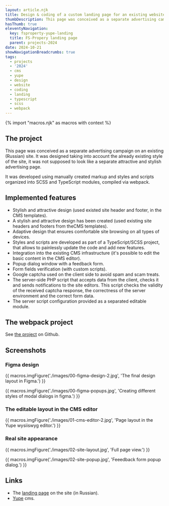 ```yaml
---
layout: article.njk
title: Design & coding of a custom landing page for an existing website
thumbDescription: This page was conceived as a separate advertising campaign on an existing site. It was designed taking into account the already existing style of the site, it was not supposed to look like a separate attractive and stylish advertising page. It was developed using manually created markup and styles and scripts organized into SCSS and TypeScript modules, compiled via webpack.
hasThumb: true
eleventyNavigation:
  key: fsproperty-yupe-landing
  title: FS-Propery landing page
  parent: projects-2024
date: 2024-10-21
showNavigationBreadcrumbs: true
tags:
  - projects
  - '2024'
  - cms
  - yupe
  - design
  - website
  - coding
  - landing
  - typescript
  - scss
  - webpack
---
```


<!--
@changed 2024.10.21, 23:09
-->

{% import "macros.njk" as macros with context %}

## The project

This page was conceived as a separate advertising campaign on an existing (Russian) site. It was designed taking into account the already existing style of the site, it was not supposed to look like a separate attractive and stylish advertising page.

It was developed using manually created markup and styles and scripts organized into SCSS and TypeScript modules, compiled via webpack.

## Implemented features

- Stylish and attractive design (used existed site header and footer, in the CMS templates).
- A stylish and attractive design has been created (used existing site headers and footers from theCMS templates).
- Adaptive design that ensures comfortable site browsing on all types of devices.
- Styles and scripts are developed as part of a TypeScript/SCSS project, that allows to painlessly update the code and add new features.
- Integration into the existing CMS infrastructure (it's possible to edit the basic content in the CMS editor).
- Popup dialog window with a feedback form.
- Form fields verification (with custom scripts).
- Google captcha used on the client side to avoid spam and scam treats.
- The server-side PHP script that accepts data from the client, checks it and sends notifications to the site editors. This script checks the validity of the received captcha response, the correctness of the server environment and the correct form data.
- The server script configuration provided as a separated editable module.

## The webpack project

See [the project](https://github.com/lilliputten/fsproperty-landing-compile) on Github.

## Screenshots

### Figma design

{{ macros.imgFigure('./images/00-figma-design-2.jpg', 'The final design layout in Figma.') }}

{{ macros.imgFigure('./images/00-figma-popups.jpg', 'Creating different styles of modal dialogs in figma.') }}

### The editable layout in the CMS editor

{{ macros.imgFigure('./images/01-cms-editor-2.jpg', 'Page layout in the Yupe wysiiswyg editor.') }}

### Real site appearance

{{ macros.imgFigure('./images/02-site-layout.jpg', 'Full page view.') }}

{{ macros.imgFigure('./images/02-site-popup.jpg', 'Feeedback form popup dialog.') }}

## Links

- The [landing page](https://fsproperty.ru/page/services/prodat) on the site (in Russian).
- [Yupe](https://github.com/yupe/yupe) cms.
